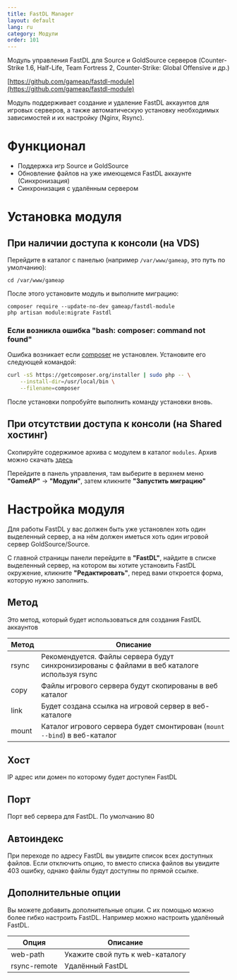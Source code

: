 ```yaml
---
title: FastDL Manager
layout: default
lang: ru
category: Модули
order: 101
---
```


Модуль управления FastDL для Source и GoldSource серверов (Counter-Strike 1.6, Half-Life, Team Fortress 2, 
Counter-Strike: Global Offensive и др.)

[https://github.com/gameap/fastdl-module](https://github.com/gameap/fastdl-module)

Модуль поддерживает создание и удаление FastDL аккаунтов для игровых серверов, а также
автоматическую установку необходимых зависимостей и их настройку (Nginx, Rsync).

# Функционал

* Поддержка игр Source и GoldSource
* Обновление файлов на уже имеющемся FastDL аккаунте (Синхронизация)
* Синхронизация с удалённым сервером

# Установка модуля

## При наличии доступа к консоли (на VDS)

Перейдите в каталог с панелью (например `/var/www/gameap`, это путь по умолчанию):
```
cd /var/www/gameap
```

После этого установите модуль и выполните миграцию:
```
composer require --update-no-dev gameap/fastdl-module
php artisan module:migrate Fastdl
```

### Если возникла ошибка "bash: composer: command not found"

Ошибка возникает если [composer](https://getcomposer.org/) не установлен. Установите его следующей командой:

```bash
curl -sS https://getcomposer.org/installer | sudo php -- \
    --install-dir=/usr/local/bin \
    --filename=composer
```

После установки попробуйте выполнить команду установки вновь.

## При отсутствии доступа к консоли (на Shared хостинг)

Скопируйте содержимое архива с модулем в каталог `modules`. Архив можно скачать [здесь](https://github.com/gameap/fastdl-module/archive/master.zip)

Перейдите в панель управления, там выберите в верхнем меню **"GameAP"** -> **"Модули"**, затем кликните **"Запустить миграцию"**

# Настройка модуля

Для работы FastDL у вас должен быть уже установлен хоть один выделенный сервер, а 
на нём должен иметься хоть один игровой сервер GoldSource/Source.

С главной страницы панели перейдите в **"FastDL"**, найдите в списке выделенный сервер, на котором вы хотите установить
FastDL окружение, кликните **"Редактировать"**, перед вами откроется форма, которую нужно заполнить.

## Метод

Это метод, который будет использоваться для создания FastDL аккаунтов

| Метод  | Описание                                  |
| ------ | ----------------------------------------- |
| rsync  | Рекомендуется. Файлы сервера будут синхронизированы с файлами в веб каталоге используя rsync
| copy   | Файлы игрового сервера будут скопированы в веб каталог
| link   | Будет создана ссылка на игровой сервер в веб-каталоге
| mount  | Каталог игрового сервера будет смонтирован (`mount --bind`) в веб-каталог 

## Хост

IP адрес или домен по которому будет доступен FastDL

## Порт

Порт веб сервера для FastDL. По умолчанию 80

## Автоиндекс

При переходе по адресу FastDL вы увидите список всех доступных файлов. 
Если отключить опцию, то вместо списка файлов вы увидите 403 ошибку, однако файлы будут доступны по прямой ссылке.

## Дополнительные опции

Вы можете добавить дополнительные опции. С их помощью можно более гибко настроить FastDL. 
Например можно настроить удалённый FastDL.

| Опция         | Описание                                  |
| ------------- | ----------------------------------------- |
| web-path      | Укажите свой путь к web-каталогу
| rsync-remote  | Удалённый FastDL